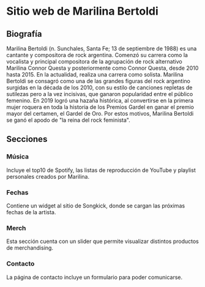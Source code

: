 # Sitio web de Marilina Bertoldi
## Biografía 
Marilina Bertoldi (n. Sunchales, Santa Fe; 13 de septiembre de 1988) es una cantante y compositora de rock argentina. Comenzó su carrera como la vocalista y principal compositora de la agrupación de rock alternativo Marilina Connor Questa y posteriormente como Connor Questa, desde 2010 hasta 2015. En la actualidad, realiza una carrera como solista.
Marilina Bertoldi se consagró como una de las grandes figuras del rock argentino surgidas en la década de los 2010, con su estilo de canciones repletas de sutilezas pero a la vez incisivas, que ganaron popularidad entre el público femenino. En 2019 logró una hazaña histórica, al convertirse en la primera mujer roquera en toda la historia de los Premios Gardel en ganar el premio mayor del certamen, el Gardel de Oro. Por estos motivos, Marilina Bertoldi se ganó el apodo de "la reina del rock feminista".
## Secciones
### Música
Incluye el top10 de Spotify, las listas de reproducción de YouTube y playlist personales creados por Marilina.
### Fechas
Contiene un widget al sitio de Songkick, donde se cargan las próximas fechas de la artista.
### Merch
Esta sección cuenta con un slider que permite visualizar distintos productos de merchandising.
### Contacto
La página de contacto incluye un formulario para poder comunicarse.

